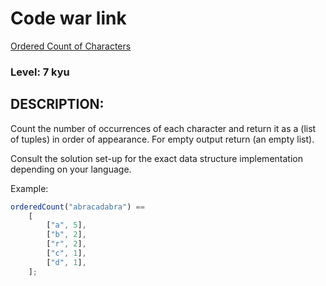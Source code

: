 # Code war link

[Ordered Count of Characters](https://www.codewars.com/kata/57a6633153ba33189e000074/)

### Level: 7 kyu

## DESCRIPTION:

Count the number of occurrences of each character and return it as a (list of tuples) in order of appearance. For empty output return (an empty list).

Consult the solution set-up for the exact data structure implementation depending on your language.

Example:

```js
orderedCount("abracadabra") ==
    [
        ["a", 5],
        ["b", 2],
        ["r", 2],
        ["c", 1],
        ["d", 1],
    ];
```

